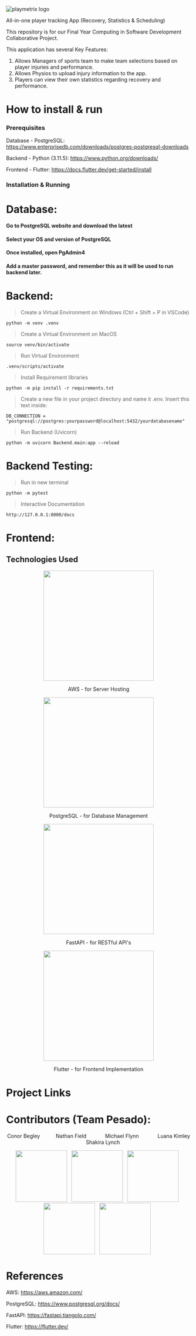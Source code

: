 ![playmetrix logo](https://github.com/nfield0/PlayMetrix/assets/92158821/e4b55b7b-811a-4d42-a085-07eb40b67c6b)



All-in-one player tracking App (Recovery, Statistics &amp; Scheduling)

This repository is for our Final Year Computing in Software Development Collaborative Project.


This application has several Key Features:
1. Allows Managers of sports team to make team selections based on player injuries and performance.
2. Allows Physios to upload injury information to the app.
3. Players can view their own statistics regarding recovery and performance.



# How to install & run

### Prerequisites

Database - 
PostgreSQL: https://www.enterprisedb.com/downloads/postgres-postgresql-downloads

Backend - 
Python (3.11.5): https://www.python.org/downloads/

Frontend -
Flutter: https://docs.flutter.dev/get-started/install

### Installation & Running

# Database: 
#### Go to PostgreSQL website and download the latest
#### Select your OS and version of PostgreSQL
#### Once installed, open PgAdmin4
#### Add a master password, and remember this as it will be used to run backend later.


# Backend:

> Create a Virtual Environment on Windows (Ctrl + Shift + P in VSCode)
```
python -m venv .venv
```
> Create a Virtual Environment on MacOS
```
source venv/bin/activate
```
> Run Virtual Environment
```
.venv/scripts/activate
```
> Install Requirement libraries
```
python -m pip install -r requirements.txt
```
> Create a new file in your project directory and name it .env. Insert this text inside:
```
DB_CONNECTION = "postgresql://postgres:yourpassword@localhost:5432/yourdatabasename"
```
> Run Backend (Uvicorn)
```
python -m uvicorn Backend.main:app --reload
```
# Backend Testing: 
> Run in new terminal
```
python -m pytest
```
> Interactive Documentation
```
http://127.0.0.1:8000/docs
```



# Frontend:







## Technologies Used

<div align="center">
<img src="https://github.com/nfield0/PlayMetrix/assets/92158821/001448fb-5083-4536-8ec4-76a655a6051a" width="300px">

AWS - for Server Hosting


<img src="https://github.com/nfield0/PlayMetrix/assets/92158821/3e8ecb75-1f5a-406c-a7e7-70802fc65334" width="300px">

PostgreSQL - for Database Management


<img src="https://github.com/nfield0/PlayMetrix/assets/92158821/0f713af8-e38d-4d2e-aea3-a00f7771dd35" width="300px">

FastAPI - for RESTful API's


<img src="https://github.com/nfield0/PlayMetrix/assets/92158821/68149bc7-f7a2-4edd-aab4-5a291359c3df" width="300px">

Flutter - for Frontend Implementation
</div>




# Project Links


# Contributors (Team Pesado):

<div align="center">

Conor Begley &nbsp; &nbsp; &nbsp; &nbsp; &nbsp;
Nathan Field &nbsp; &nbsp; &nbsp; &nbsp; &nbsp; &nbsp;
Michael Flynn &nbsp; &nbsp; &nbsp; &nbsp; &nbsp; &nbsp;
Luana Kimley &nbsp; &nbsp; &nbsp; &nbsp; &nbsp; &nbsp;
Shakira Lynch &nbsp; &nbsp; &nbsp;

</div>
<div float="left" align="middle">
  
  <img src="https://github.com/nfield0/PlayMetrix/assets/92158821/fa2e41bd-1247-4c7e-b7e1-751c596ad3e5" width="140" height="140" /> &nbsp;
  <img src="https://github.com/nfield0/PlayMetrix/assets/92158821/05ef309a-44a4-44bb-9547-ac0c11f3bffe" width="140" height="140"/> &nbsp;
  <img src="https://github.com/nfield0/PlayMetrix/assets/92158821/893a3f2a-05c3-4992-8573-ed779ec7f791" width="140" height="140"/> &nbsp;
  <img src="https://github.com/nfield0/PlayMetrix/assets/92158821/301fd112-97d8-4842-a2c3-0734933464e2" width="140" height="140"/> &nbsp;
  <img src="https://github.com/nfield0/PlayMetrix/assets/92158821/2c590291-d42b-47fd-a419-4537b8d1f705" width="140" height="140"/> &nbsp;

</div>

# References

AWS: https://aws.amazon.com/

PostgreSQL: https://www.postgresql.org/docs/ 

FastAPI: https://fastapi.tiangolo.com/

Flutter: https://flutter.dev/


